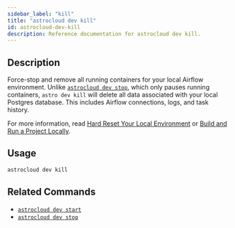 ```yaml
---
sidebar_label: "kill"
title: "astrocloud dev kill"
id: astrocloud-dev-kill
description: Reference documentation for astrocloud dev kill.
---
```


## Description

Force-stop and remove all running containers for your local Airflow environment. Unlike [`astrocloud dev stop`](astrocloud-dev-stop.md), which only pauses running containers, `astro dev kill` will delete all data associated with your local Postgres database. This includes Airflow connections, logs, and task history.

For more information, read [Hard Reset Your Local Environment](test-and-troubleshoot-locally.md#hard-reset-your-local-environment) or [Build and Run a Project Locally](develop-project.md#build-and-run-a-project-locally).

## Usage

```sh
astrocloud dev kill
```

## Related Commands

- [`astrocloud dev start`](cli-reference/astrocloud-dev-start.md)
- [`astrocloud dev stop`](cli-reference/astrocloud-dev-stop.md)
